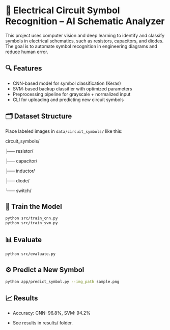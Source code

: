 # 🧠 Electrical Circuit Symbol Recognition – AI Schematic Analyzer

This project uses computer vision and deep learning to identify and classify symbols in electrical schematics, such as resistors, capacitors, and diodes. The goal is to automate symbol recognition in engineering diagrams and reduce human error.

## 🔍 Features

- CNN-based model for symbol classification (Keras)
- SVM-based backup classifier with optimized parameters
- Preprocessing pipeline for grayscale + normalized input
- CLI for uploading and predicting new circuit symbols

## 🗂️ Dataset Structure

Place labeled images in `data/circuit_symbols/` like this:

circuit_symbols/

├── resistor/

├── capacitor/

├── inductor/

├── diode/

└── switch/


## 🧪 Train the Model

```bash
python src/train_cnn.py
python src/train_svm.py
```

## 📊 Evaluate

```bash
python src/evaluate.py
```

## ⚙️ Predict a New Symbol

```bash
python app/predict_symbol.py --img_path sample.png
```

## 📈 Results

- Accuracy: CNN: 96.8%, SVM: 94.2%

- See results in results/ folder.
